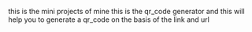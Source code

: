 this is the mini projects of mine 
this is the qr_code generator and this will help you to generate a qr_code on the basis of the link and url 
